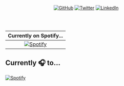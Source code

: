 <p align="center">
  <a href="https://github.com/dwyn"><img src="https://img.shields.io/github/followers/dwyn.svg?label=GitHub&style=social" alt="GitHub"></a>
  <a href="https://twitter.com/dwyn"><img src="https://img.shields.io/twitter/follow/dwyn?label=Twitter&style=social" alt="Twitter"></a>
  <a href="https://www.linkedin.com/in/dwyn"><img src="https://img.shields.io/badge/LinkedIn--_.svg?style=social&logo=linkedin" alt="LinkedIn"></a>
</p>

<br/>
<br/>

| Currently on Spotify... |
| :----:      |
| [![Spotify](https://spotify-readme.dwyn.vercel.app/api/spotify)](https://open.spotify.com/user/dwayne.)      |



## Currently 🎧 to...
[![Spotify](https://spotify-readme.dwyn.vercel.app/api/spotify)](https://open.spotify.com/user/dwayne.)
